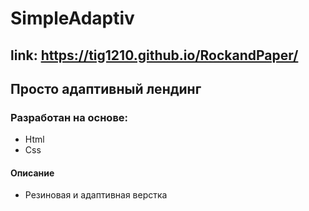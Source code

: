 # SimpleAdaptiv
## link:  https://tig1210.github.io/RockandPaper/
## Просто адаптивный лендинг
### Разработан на основе:
- Html
- Css
#### Описание
- Резиновая и адаптивная верстка

 

